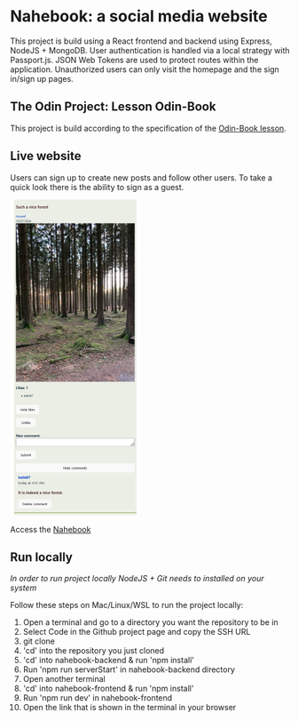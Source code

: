 # Nahebook: a social media website

This project is build using a React frontend and backend using Express, NodeJS + MongoDB. User authentication is handled via a local strategy with Passport.js. JSON Web Tokens are used to protect routes within the application. Unauthorized users can only visit the homepage and the sign in/sign up pages.

## The Odin Project: Lesson Odin-Book

This project is build according to the specification of the [Odin-Book lesson](https://www.theodinproject.com/lessons/nodejs-odin-book).

## Live website

Users can sign up to create new posts and follow other users. To take a quick look there is the ability to sign as a guest.

![Nahebook post example](./nahebook-frontend/src/assets/Nahebook-desktop-feed-git.png "Example of a post on Nahebook")

Access the [Nahebook](https://nahebook-odin-frontend.netlify.app/)

## Run locally

*In order to run project locally NodeJS + Git needs to installed on your system*

Follow these steps on Mac/Linux/WSL to run the project locally:

1. Open a terminal and go to a directory you want the repository to be in
2. Select Code in the Github project page and copy the SSH URL
3. git clone <your SSH URL>
4. 'cd' into the repository you just cloned
5. 'cd' into nahebook-backend & run 'npm install'
6. Run 'npm run serverStart' in nahebook-backend directory
7. Open another terminal
8. 'cd' into nahebook-frontend & run 'npm install'
9. Run 'npm run dev' in nahebook-frontend
10. Open the link that is shown in the terminal in your browser
